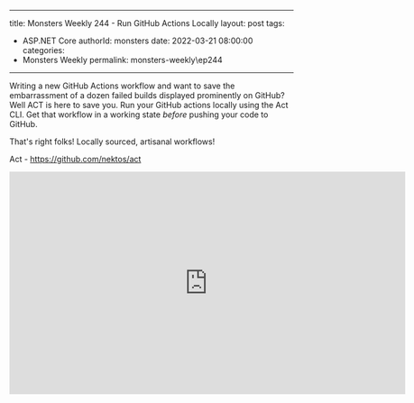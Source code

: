 
---
title: Monsters Weekly 244 -  Run GitHub Actions Locally
layout: post
tags: 
  - ASP.NET Core
authorId: monsters
date: 2022-03-21 08:00:00
categories:
  - Monsters Weekly
permalink: monsters-weekly\ep244
---

Writing a new GitHub Actions workflow and want to save the embarrassment of a dozen failed builds displayed prominently on GitHub? Well ACT is here to save you. Run your GitHub actions locally using the Act CLI. Get that workflow in a working state _before_ pushing your code to GitHub.

That's right folks! Locally sourced, artisanal workflows!

Act - https://github.com/nektos/act

<iframe width="702" height="395" src="https://www.youtube.com/embed/8TBWRgU-JqI" frameborder="0" allow="accelerometer; autoplay; encrypted-media; gyroscope; picture-in-picture" allowfullscreen></iframe>
